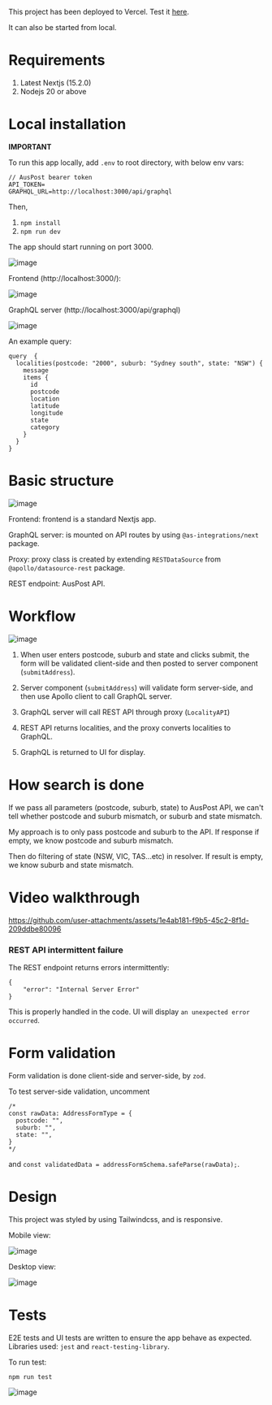 This project has been deployed to Vercel. Test it [here](https://lawpath-konami99s-projects.vercel.app/).

It can also be started from local.

# Requirements

1. Latest Nextjs (15.2.0)
2. Nodejs 20 or above

# Local installation

**IMPORTANT**

To run this app locally, add `.env` to root directory, with below env vars:

```
// AusPost bearer token
API_TOKEN=     
GRAPHQL_URL=http://localhost:3000/api/graphql
```
Then,
1. `npm install`
2. `npm run dev`

The app should start running on port 3000.

![image](https://github.com/user-attachments/assets/39982ab0-5294-4656-8df1-2a3de187d7cf)

Frontend (http://localhost:3000/):

![image](https://github.com/user-attachments/assets/d429272e-258b-45cc-801f-c6b14ec3ef7e)

GraphQL server (http://localhost:3000/api/graphql)

![image](https://github.com/user-attachments/assets/c7b5ee3a-aeb9-498a-b1ff-b9a6f6c4ae8c)

An example query:

```
query  {
  localities(postcode: "2000", suburb: "Sydney south", state: "NSW") {
    message
    items {
      id
      postcode
      location
      latitude
      longitude
      state
      category
    }
  }
}
```

# Basic structure

![image](https://github.com/user-attachments/assets/ed633131-5f51-4a01-b9c5-0d023973c7d7)

Frontend: frontend is a standard Nextjs app.

GraphQL server: is mounted on API routes by using `@as-integrations/next` package.

Proxy: proxy class is created by extending `RESTDataSource` from `@apollo/datasource-rest` package.

REST endpoint: AusPost API.

# Workflow

![image](https://github.com/user-attachments/assets/ee063a98-d89d-4455-8032-69462fe22d9e)

1. When user enters postcode, suburb and state and clicks submit, the form will be validated client-side and then posted to server component (`submitAddress`).

2. Server component (`submitAddress`) will validate form server-side, and then use Apollo client to call GraphQL server.

3. GraphQL server will call REST API through proxy (`LocalityAPI`)

4. REST API returns localities, and the proxy converts localities to GraphQL.

5. GraphQL is returned to UI for display.

# How search is done

If we pass all parameters (postcode, suburb, state) to AusPost API, we can't tell whether postcode and suburb mismatch, or suburb and state mismatch.

My approach is to only pass postcode and suburb to the API. If response if empty, we know postcode and suburb mismatch.

Then do filtering of state (NSW, VIC, TAS...etc) in resolver. If result is empty, we know suburb and state mismatch.

# Video walkthrough

https://github.com/user-attachments/assets/1e4ab181-f9b5-45c2-8f1d-209ddbe80096

### REST API intermittent failure

The REST endpoint returns errors intermittently:
```
{
    "error": "Internal Server Error"
}
```
This is properly handled in the code. UI will display `an unexpected error occurred`.

# Form validation

Form validation is done client-side and server-side, by `zod`.

To test server-side validation, uncomment

```
/*
const rawData: AddressFormType = {
  postcode: "",
  suburb: "",
  state: "",
}
*/
```
and `const validatedData = addressFormSchema.safeParse(rawData);`.

# Design

This project was styled by using Tailwindcss, and is responsive.

Mobile view:

![image](https://github.com/user-attachments/assets/33e1fd93-327a-44af-86c5-15577023a97a)

Desktop view:

![image](https://github.com/user-attachments/assets/79554e2c-7966-4019-92a3-92063e51373a)

# Tests

E2E tests and UI tests are written to ensure the app behave as expected. Libraries used: `jest` and `react-testing-library`.

To run test:

```
npm run test
```

![image](https://github.com/user-attachments/assets/1b50fa05-bc52-43a9-8f45-f400356314ca)
